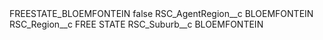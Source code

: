 <?xml version="1.0" encoding="UTF-8"?>
<CustomMetadata xmlns="http://soap.sforce.com/2006/04/metadata" xmlns:xsi="http://www.w3.org/2001/XMLSchema-instance" xmlns:xsd="http://www.w3.org/2001/XMLSchema">
    <label>FREESTATE_BLOEMFONTEIN</label>
    <protected>false</protected>
    <values>
        <field>RSC_AgentRegion__c</field>
        <value xsi:type="xsd:string">BLOEMFONTEIN</value>
    </values>
    <values>
        <field>RSC_Region__c</field>
        <value xsi:type="xsd:string">FREE STATE</value>
    </values>
    <values>
        <field>RSC_Suburb__c</field>
        <value xsi:type="xsd:string">BLOEMFONTEIN</value>
    </values>
</CustomMetadata>
